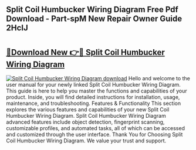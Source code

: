 ## Split Coil Humbucker Wiring Diagram Free Pdf Download - Part-spM New Repair Owner Guide 2HcIJ

# <h2><a href="http://dfktuu.blite.top/?on=Split+Coil+Humbucker+Wiring+Diagram">🔗Download New 👉🔴 Split Coil Humbucker Wiring Diagram</a></h2>

[![Split Coil Humbucker Wiring Diagram download](https://i.imgur.com/lujVjoI.png)](http://dfktuu.blite.top/?on=Split+Coil+Humbucker+Wiring+Diagram)
Hello and welcome to the user manual for your newly linked Split Coil Humbucker Wiring Diagram. This guide is here to help you master the functions and capabilities of your product. Inside, you will find detailed instructions for installation, usage, maintenance, and troubleshooting. Features & Functionality This section explores the various features and capabilities of your new Split Coil Humbucker Wiring Diagram. Split Coil Humbucker Wiring Diagram advanced features include object detection, fingerprint scanning, customizable profiles, and automated tasks, all of which can be accessed and customized through the user interface. Thank You for Choosing Split Coil Humbucker Wiring Diagram. We value your trust and support.
